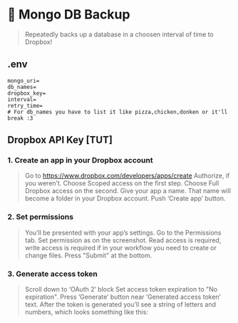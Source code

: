 # 🍃 Mongo DB Backup
> Repeatedly backs up a database in a choosen interval of time to Dropbox!


## .env
```env
mongo_uri=
db_names=
dropbox_key=
interval=
retry_time=
# For db_names you have to list it like pizza,chicken,donken or it'll break :3
```

## Dropbox API Key [TUT]
### 1. Create an app in your Dropbox account


  > Go to https://www.dropbox.com/developers/apps/create
  > Authorize, if you weren’t.
  > Choose Scoped access on the first step.
  > Choose Full Dropbox access on the second.
  > Give your app a name. That name will become a folder in your Dropbox account.
  > Push ‘Create app’ button.
### 2. Set permissions


 > You’ll be presented with your app’s settings.
 > Go to the Permissions tab.
 > Set permission as on the screenshot. Read access is required, write access is required if in your workflow you need to create or change files.
 > Press "Submit" at the bottom.

### 3. Generate access token
> Scroll down to ‘OAuth 2’ block
> Set access token expiration to "No expiration". 
> Press ‘Generate’ button near ‘Generated access token’ text.
> After the token is generated you’ll see a string of letters and numbers, which looks something like this:
